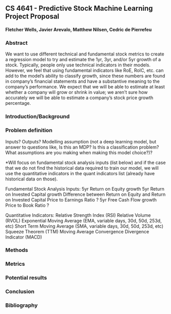 ## CS 4641 - Predictive Stock Machine Learning Project Proposal
#### Fletcher Wells, Javier Arevalo, Matthew Nilsen, Cedric de Pierrefeu

### Abstract
We want to use different technical and fundamental stock metrics to create a regression model to try and estimate the 1yr, 3yr, and/or 5yr growth of a stock. Typically, people only use technical indicators in their models. However, we feel that using fundamental indicators like RoE, RoIC, etc. can add to the model’s ability to classify growth, since these numbers are found in company’s financial statements and have a substantive meaning to the company’s performance. We expect that we will be able to estimate at least whether a company will grow or shrink in value; we aren’t sure how accurately we will be able to estimate a company’s stock price growth percentage.

### Introduction/Background

### Problem definition
Inputs? Outputs? Modelling assumption (not a deep learning model, but answer to questions like, Is this an MDP? Is this a classification problem? What assumptions are you making when making this model choice?)? 

*Will focus on fundamental stock analysis inputs (list below) and if the case that we do not find the historical data required to train our model, we will use the quantitative indicators in the quant indicators list (already have historical data on those). 

Fundamental Stock Analysis Inputs:
5yr Return on Equity growth
5yr Return on Invested Capital growth
Difference between Return on Equity and Return on Invested Capital
Price to Earnings Ratio ?
5yr Free Cash Flow  growth
Price to Book Ratio ?

Quantitative Indicators:
Relative Strength Index (RSI)
Relative Volume (RVOL)
Exponential Moving Average (EMA, variable days, 30d, 50d, 253d, etc)
Short Term Moving Average (SMA, variable days, 30d, 50d, 253d, etc)
Squeeze Theorem (TTM)
Moving Average Convergence Divergence Indicator (MACD) 

### Methods

### Metrics

### Potential results

### Conclusion

### Bibliography
